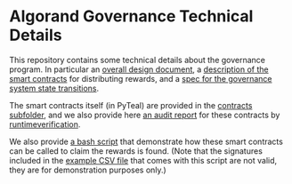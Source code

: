 # Algorand Governance Technical Details

This repository contains some technical details about the governance program. In particular an [overall design document](./Algorand-Governance_Implementation-aspects.pdf), a [description of the smart contracts](./Algorand-Governance_Rewards-claiming.pdf) for distributing rewards, and a [spec for the governance system state transitions](./af-gov1-spec.md).

The smart contracts itself (in PyTeal) are provided in the [contracts subfolder](./contracts/), and we also provide here [an audit report](./Algorand-Governance_Rewards-audit-report.pdf) for these contracts by [runtimeverification](https://runtimeverification.com/).

We also provide [a bash script](./misc/claim.sh) that demonstrate how these smart contracts can be called to claim the rewards is found. (Note that the signatures included in the [example CSV file](./misc/rewards-list-signed.csv) that comes with this script are not valid, they are for demonstration purposes only.)
